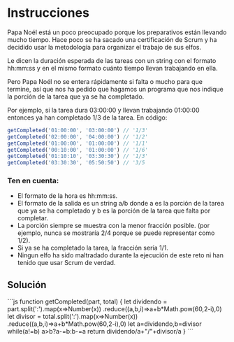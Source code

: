 # Instrucciones

<p>
Papa Noél está un poco preocupado porque los preparativos están llevando mucho tiempo. Hace poco se ha sacado una certificación de Scrum y ha decidido usar la metodología para organizar el trabajo de sus elfos.

Le dicen la duración esperada de las tareas con un string con el formato hh:mm:ss y en el mismo formato cuánto tiempo llevan trabajando en ella.

Pero Papa Noél no se entera rápidamente si falta o mucho para que termine, así que nos ha pedido que hagamos un programa que nos indique la porción de la tarea que ya se ha completado.

Por ejemplo, si la tarea dura 03:00:00 y llevan trabajando 01:00:00 entonces ya han completado 1/3 de la tarea. En código:
</p>

```js
getCompleted('01:00:00', '03:00:00') // '1/3'
getCompleted('02:00:00', '04:00:00') // '1/2'
getCompleted('01:00:00', '01:00:00') // '1/1'
getCompleted('00:10:00', '01:00:00') // '1/6'
getCompleted('01:10:10', '03:30:30') // '1/3'
getCompleted('03:30:30', '05:50:50') // '3/5
```
<h3>Ten en cuenta:</h3>
<ul>
  <li>El formato de la hora es hh:mm:ss.</li>
  <li>El formato de la salida es un string a/b donde a es la porción de la tarea que ya se ha completado y b es la porción de la tarea que falta por completar.</li>
  <li>La porción siempre se muestra con la menor fracción posible. (por ejemplo, nunca se mostraría 2/4 porque se puede representar como 1/2).</li>
  <li>Si ya se ha completado la tarea, la fracción sería 1/1.</li>
  <li>Ningun elfo ha sido maltradado durante la ejecución de este reto ni han tenido que usar Scrum de verdad.</li>
</ul>

<h2>Solución</h2>
```js
function getCompleted(part, total) {
  let dividendo = part.split(':').map(x=>Number(x))
                  .reduce((a,b,i)=>a+b*Math.pow(60,2-i),0)
  let divisor = total.split(':').map(x=>Number(x))
                .reduce((a,b,i)=>a+b*Math.pow(60,2-i),0)
  let a=dividendo,b=divisor
  while(a!=b) a>b?a-=b:b-=a
  return dividendo/a+"/"+divisor/a
}
```
